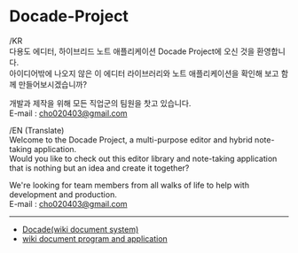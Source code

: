 # Docade-Project

/KR<br>
다용도 에디터, 하이브리드 노트 애플리케이션 Docade Project에 오신 것을 환영합니다.<br>
아이디어밖에 나오지 않은 이 에디터 라이브러리와 노트 애플리케이션을 확인해 보고 함께 만들어보시겠습니까?

개발과 제작을 위해 모든 직업군의 팀원을 찻고 있습니다.<br>
E-mail : cho020403@gmail.com

/EN (Translate)<br>
Welcome to the Docade Project, a multi-purpose editor and hybrid note-taking application.<br>
Would you like to check out this editor library and note-taking application that is nothing but an idea and create it together?

We're looking for team members from all walks of life to help with development and production.<br>
E-mail : cho020403@gmail.com

---

- [Docade(wiki document system)](wiki-document-system.md)
- [wiki document program and application](wiki-document-program.md)